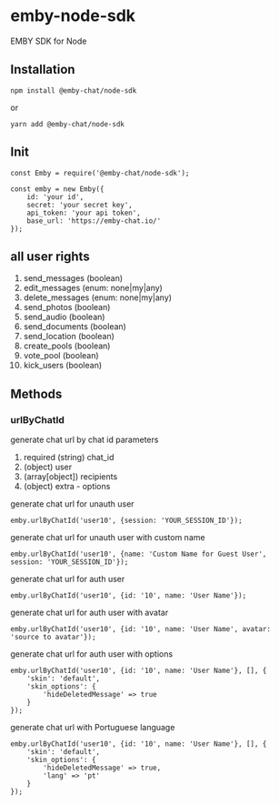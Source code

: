 # emby-node-sdk
EMBY SDK for Node

## Installation

    npm install @emby-chat/node-sdk
or

    yarn add @emby-chat/node-sdk

## Init

    const Emby = require('@emby-chat/node-sdk');

    const emby = new Emby({
        id: 'your id',
        secret: 'your secret key',
        api_token: 'your api token',
        base_url: 'https://emby-chat.io/'
    });

## all user rights

1. send_messages (boolean)
2. edit_messages (enum: none|my|any)
3. delete_messages (enum: none|my|any)
4. send_photos (boolean)
5. send_audio (boolean)
6. send_documents (boolean)
7. send_location (boolean)
8. create_pools (boolean)
9. vote_pool (boolean)
10. kick_users (boolean)

## Methods

### urlByChatId
generate chat url by chat id
parameters
1. required (string) chat_id
2. (object) user
3. (array[object]) recipients
4. (object) extra - options

generate chat url for unauth user

    emby.urlByChatId('user10', {session: 'YOUR_SESSION_ID'});

generate chat url for unauth user with custom name

    emby.urlByChatId('user10', {name: 'Custom Name for Guest User', session: 'YOUR_SESSION_ID'});

generate chat url for auth user

    emby.urlByChatId('user10', {id: '10', name: 'User Name'});

generate chat url for auth user with avatar

    emby.urlByChatId('user10', {id: '10', name: 'User Name', avatar: 'source to avatar'});

generate chat url for auth user with options

    emby.urlByChatId('user10', {id: '10', name: 'User Name'}, [], {
        'skin': 'default',
        'skin_options': {
            'hideDeletedMessage' => true
        }
    });

generate chat url with Portuguese language

    emby.urlByChatId('user10', {id: '10', name: 'User Name'}, [], {
        'skin': 'default',
        'skin_options': {
            'hideDeletedMessage' => true,
            'lang' => 'pt'
        }
    });